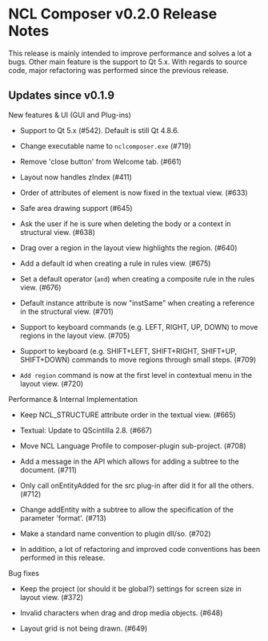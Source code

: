 NCL Composer v0.2.0 Release Notes
=================================

This release is mainly intended to improve performance and solves a lot a bugs.
Other main feature is the support to Qt 5.x. With regards to source code, major
refactoring was performed since the previous release.

Updates since v0.1.9
--------------------

New features & UI (GUI and Plug-ins)

  * Support to Qt 5.x (#542). Default is still Qt 4.8.6.

  * Change executable name to `nclcomposer.exe` (#719)
  
  * Remove 'close button' from Welcome tab. (#661)

  * Layout now handles zIndex (#411)

  * Order of attributes of element <region> is now fixed in the textual view.
    (#633)

  * Safe area drawing support (#645)

  * Ask the user if he is sure when deleting the body or a context in
    structural view. (#638)

  * Drag over a region in the layout view highlights the region. (#640)

  *  Add a default id when creating a rule in rules view. (#675)

  * Set a default operator (`and`) when creating a composite rule in the rules
    view. (#676)

  * Default instance attribute is now "instSame" when creating a reference in
    the structural view. (#701)

  * Support to keyboard commands (e.g. LEFT, RIGHT, UP, DOWN) to move regions
    in the layout view. (#705)

  * Support to keyboard (e.g. SHIFT+LEFT, SHIFT+RIGHT, SHIFT+UP, SHIFT+DOWN)
    commands to move regions through small steps. (#709)

  * `Add region` command is now at the first level in contextual menu in the
    layout view. (#720)

 
Performance & Internal Implementation

  * Keep NCL_STRUCTURE attribute order in the textual view. (#665)

  * Textual: Update to QScintilla 2.8. (#667)

  * Move NCL Language Profile to composer-plugin sub-project. (#708)

  * Add a message in the API which allows for adding a subtree to the document.
    (#711)

  * Only call onEntityAdded for the src plug-in after did it for all the others.
    (#712)

  * Change addEntity with a subtree to allow the specification of the parameter
    'format'. (#713)

  * Make a standard name convention to plugin dll/so. (#702)

  * In addition, a lot of refactoring and improved code conventions has been
    performed in this release.


Bug fixes

  * Keep the project (or should it be global?) settings for screen size in
    layout view. (#372)

  * Invalid characters when drag and drop media objects. (#648)

  * Layout grid is not being drawn. (#649)

